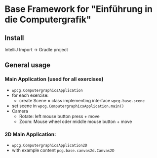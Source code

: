 # Base Framework for "Einführung in die Computergrafik"

## Install

IntelliJ Import -> Gradle project

## General usage

### Main Application (used for all exercises) 

* `wpcg.ComputergraphicsApplication`
* for each exercise:
    * create Scene = class implementing interface `wpcg.base.scene`
* set scene in `wpcg.ComputergraphicsApplication.main()`
* Camera
    * Rotate: left mouse button press + move
    * Zoom: Mouse wheel oder middle mouse button + move

### 2D Main Application: 

* `wpcg.ComputergraphicsApplication2D`
* with example content `pcg.base.canvas2d.Canvas2D` 
            
